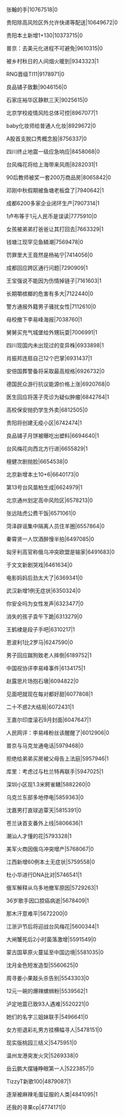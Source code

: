 张翰的手|10767518|0

贵阳除高风险区外允许快递等配送|10649672|0

贵阳本土新增1+130|10373715|0

普京：去美元化进程不可避免|9610315|0

被乡村秋日的人间烟火暖到|9343323|1

RNG晋级TI11|9178971|0

良品铺子致歉|9046156|0

石家庄裕华区静默三天|9025615|0

北京学校疫情风险总体可控|8967077|1

baby化妆师给普通人化妆|8929672|0

A股首支脱口秀概念股|8756337|0

四川终止地震一级应急响应|8458068|0

台风梅花将给上海带来风雨|8282031|1

90后教师被奖一套200万商品房|8065842|0

邓刚中秋假期被鱼塘老板盘了|7940642|1

成都6200多家企业闭环生产|7907314|1

1卢布等于1元人民币是误读|7775910|0

女孩被弟弟打爸爸让其打回去|7663329|1

钱塘江现罕见鱼鳞潮|7569478|0

罚罪里大王竟然是杨祐宁|7414056|0

成都回应跨区通行问题|7290909|1

王宝强说不能因为伤情掉链子|7161603|1

长期嚼槟榔的危害有多大|7122440|0

警方通报外籍男子骚扰女性|7112610|0

母校撤下李易峰海报|7038760|1

舅舅买充气城堡给外甥玩耍|7006991|1

四川现国内未出现过的变异株|6933898|1

肖振邦连扇自己12个巴掌|6931437|1

安倍国葬警备将采取最高规格|6926732|0

德国民众游行抗议能源价格上涨|6920768|0

医生回应将莲子壳诊为疑似肿瘤|6842764|1

高校保安抛扔学生外卖|6812505|0

贵阳将创建无疫小区|6742474|1

良品铺子月饼被曝吃出塑料|6694640|1

台风梅花向西北方行进|6655829|1

檀健次剧抛脸|6654538|0

北京新增本土10+6|6640173|0

第13号台风苗柏生成|6624979|1

北京通州划定高中风险区|6578213|0

张远陆虎公费干饭|6571061|0

菏泽辟谣集中隔离人员住羊圈|6557864|0

秦霄贤一人饮酒醉慢半拍|6497085|0

匈牙利高官称俄乌冲突欧盟是输家|6491683|0

于文文新剧哭戏|6461634|0

电影妈妈后劲太大了|6369341|0

武汉新增1例无症状|6350324|0

你安全吗为女性发声|6323477|0

消失的孩子袁午下跪|6313279|0

王鹤棣是段子手吧|6310217|1

恩波利1比2罗马|6247590|0

男子回应踹狗致老人摔倒|6189752|1

中国视协评李易峰事件|6134175|1

赵露思片场抱石墩|6094822|0

见面吧就现在每对都好甜|6077808|1

二十不惑2大结局|6072431|1

王嘉尔印度滚石9月封面|6047647|1

人民网评：李易峰粉丝该醒醒了|6012906|0

普京与马克龙通电话|5979468|0

拒绝给弟弟买房被父母告上法庭|5957946|1

库里：考虑过与杜兰特再联手|5947025|1

深圳小区现1.3米鳄雀鳝|5882260|0

乌克兰东部多地停电|5859363|0

沈嘉男打直球追覃天|5815391|0

苍兰诀首支番外上线|5806636|1

潮汕人才懂的花|5793328|1

美军火商因俄乌冲突增产|5768067|0

江西新增60例本土无症状|5759558|0

杜小华进行DNA比对|5746541|1

俄军解释从乌多地撤军原因|5729263|1

36岁歌手因口腔癌病逝|5678409|1

那木汗意难平|5672200|0

江浙沪节后将迎战台风梅花|5600344|1

大闸蟹死后2小时菌落激增|5591549|0

蒙古国草原火蔓延至中国边境|5581035|0

沈月金色短发造型|5560625|0

周寻姜小果敲头杀告别|5543303|0

12元一碗的爆辣螺蛳粉|5539562|1

泸定地震已致93人遇难|5520221|0

她们的名字三姐妹联手|5496641|0

女方拒退彩礼男方挂横幅寻人|5478151|0

现实版桃园三结义|5475951|0

温州龙港突发火灾|5269338|0

岳云鹏大摆锤睁眼第一人|5223857|0

TizzyT新歌100|4879087|1

逐渐被麻辣毛蛋征服的人类|4841095|1

还我的寻果cp|4774171|0

